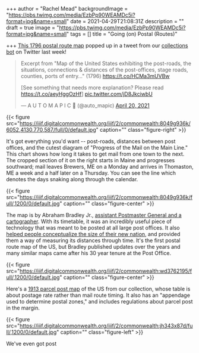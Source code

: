 +++
author = "Rachel Mead"
backgroundImage = "https://pbs.twimg.com/media/EzbPp90WEAMDc5i?format=jpg&name=small"
date = 2021-04-29T21:08:31Z
description = ""
draft = true
image = "https://pbs.twimg.com/media/EzbPp90WEAMDc5i?format=jpg&name=small"
tags = []
title = "Going (on) Postal (Routes)"

+++
[This 1796 postal route map](https://collections.leventhalmap.org/search/commonwealth:8049g9359) popped up in a tweet from our [collections bot](https://twitter.com/auto_mapic) on Twitter last week!

<blockquote class="twitter-tweet"><p lang="en" dir="ltr">Excerpt from "Map of the United States exhibiting the post-roads, the situations, connections & distances of the post-offices, stage roads, counties, ports of entry…" (1796) <a href="https://t.co/HCMa3mUVBw">https://t.co/HCMa3mUVBw</a>

\[See something that needs more explanation? Please read <a href="https://t.co/aeyHggOzHf">https://t.co/aeyHggOzHf</a>\] <a href="https://t.co/jD8JkciwbU">pic.twitter.com/jD8JkciwbU</a></p>— A U T O M A P I C 🤖 (@auto_mapic) <a href="https://twitter.com/auto_mapic/status/1384522258341933057?ref_src=twsrc%5Etfw">April 20, 2021</a></blockquote> <script async src="https://platform.twitter.com/widgets.js" charset="utf-8"></script>

{{< figure src="https://iiif.digitalcommonwealth.org/iiif/2/commonwealth:8049g936k/6052,4130,770,587/full/0/default.jpg" caption="" class="figure-right" >}}

It's got everything you'd want -- post-roads, distances between post offices, and the cutest diagram of "Progress of the Mail on the Main Line." This chart shows how long it takes to get mail from one town to the next. The cropped section of it on the right starts in Maine and progresses southward; mail leaves Brewers, ME on a Monday and arrives in Thomaston, ME a week and a half later on a Thursday. You can see the line which denotes the days snaking along through the calendar.

{{< figure src="https://iiif.digitalcommonwealth.org/iiif/2/commonwealth:8049g936k/full/,1200/0/default.jpg" caption="" class="figure-center" >}}

The map is by Abraham Bradley Jr., [assistant Postmaster General and a cartographer](https://www.historyofinformation.com/detail.php?id=4982). With its timetable, it was an incredibly useful piece of technology that was meant to be posted at all large post offices. It also [helped people conceptualize the size of their new nation](https://postalmuseum.si.edu/object/npm_0.293996.1), and provided them a way of measuring its distances through time. It's the first postal route map of the US, but Bradley published updates over the years and many similar maps came after his 30 year tenure at the Post Office.

{{< figure src="https://iiif.digitalcommonwealth.org/iiif/2/commonwealth:wd3762195/full/,1200/0/default.jpg" caption="" class="figure-center" >}}

Here's a [1913 parcel post map](https://collections.leventhalmap.org/search/commonwealth:wd376218w) of the US from our collection, whose table is about postage rate rather than mail route timing. It also has an "appendage used to determine postal zones," and includes regulations about parcel post in the margin.

{{< figure src="https://iiif.digitalcommonwealth.org/iiif/2/commonwealth:jh343x87d/full/,1200/0/default.jpg" caption="" class="figure-left" >}}

We've even got post 